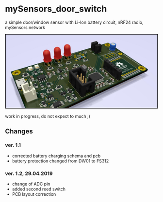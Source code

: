 # mySensors_door_switch
a simple door/window sensor with Li-Ion battery circuit, nRF24 radio, mySensors network

![](mySensors_door_switch.jpg)

work in progress, do not expect to much ;)

## Changes
### ver. 1.1
* corrected battery charging schema and pcb
* battery protection changed from DW01 to FS312 
### ver. 1.2, 29.04.2019
* change of ADC pin
* added second reed switch 
* PCB layout correction
